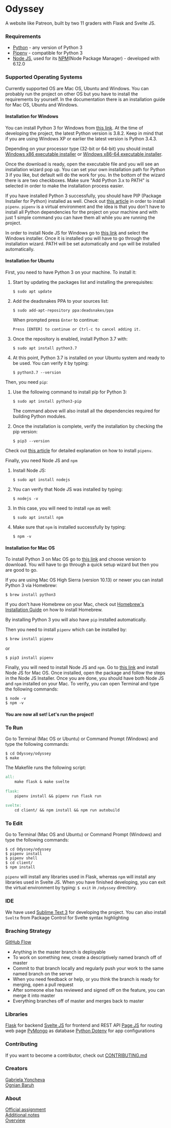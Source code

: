 # Odyssey

A website like Patreon, built by two 11 graders with Flask and Svelte JS.

### Requirements

- [Python](https://www.python.org/) - any version of Python 3
- [Pipenv](https://pipenv-fork.readthedocs.io/en/latest/) - compatible for Python 3
- [Node JS](https://nodejs.org/en/), used for its [NPM](https://www.npmjs.com/)(Node Package Manager) - developed with 6.12.0

### Supported Operating Systems
Currently supported OS are Mac OS, Ubuntu and Windows. You can probably run the project on other OS but you have to install the requirements by yourself. In the documentation there is an installation guide for Mac OS, Ubuntu and Windows.

#### Installation for Windows

You can install Python 3 for Windows from [this link](https://www.python.org/downloads/windows/). At the time of developing the project, the latest Python version is 3.8.2. Keep in mind that if you are using Windows XP or earlier the latest version is Python 3.4.3. 

Depending on your processor type (32-bit or 64-bit) you should install [Windows x86 executable installer](https://www.python.org/ftp/python/3.7.7/python-3.7.7.exe) or [Windows x86-64 executable installer](https://www.python.org/ftp/python/3.7.7/python-3.7.7-amd64.exe). 

Once the download is ready, open the executable file and you will see an installation wizard pop up. You can set your own installation path for Python 3 if you like, but default will do the work for you. In the bottom of the wizard there is are two checkboxes. Make sure "Add Python 3.x to PATH" is selected in order to make the installation process easier. 

If you have installed Python 3 successfully, you should have PIP (Package Installer for Python) installed as well. Check out [this article](https://medium.com/@mahmudahsan/how-to-use-python-pipenv-in-mac-and-windows-1c6dc87b403e) in order to install `pipenv`. `pipenv` is a virtual environment and the idea is that you don't have to install all Python dependencies for the project on your machine and with just 1 simple command you can have them all while you are running the project.

In order to install Node JS for Windows go to [this link](https://nodejs.org/en/download/) and select the Windows installer. Once it is installed you will have to go through the installation wizard. PATH will be set automatically and `npm` will be installed automatically.

#### Installation for Ubuntu

First, you need to have Python 3 on your machine. To install it:

1.  Start by updating the packages list and installing the prerequisites:
    ```
    $ sudo apt update
    ```
2.  Add the deadsnakes PPA to your sources list:
    ```
    $ sudo add-apt-repository ppa:deadsnakes/ppa
    ```
    When prompted press  `Enter`  to continue:
    ```output
    Press [ENTER] to continue or Ctrl-c to cancel adding it.
    ```
3.  Once the repository is enabled, install Python 3.7 with:
    ```
    $ sudo apt install python3.7
    ```
4.  At this point, Python 3.7 is installed on your Ubuntu system and ready to be used. You can verify it by typing:
    ```
    $ python3.7 --version
    ```
Then, you need `pip`:
1.  Use the following command to install pip for Python 3:
    ```
    $ sudo apt install python3-pip
    ```
    The command above will also install all the dependencies required for building Python modules.
    
2.  Once the installation is complete, verify the installation by checking the pip version:
    ```
    $ pip3 --version
    ```

Check out [this article](https://gist.github.com/kogcyc/07c3e5d1f427c9fa6b99044d81f8ee82) for detailed explanation on how to install `pipenv`.

Finally, you need Node JS and `npm`
1. Install Node JS:
    ```
    $ sudo apt install nodejs
    ```
2. You can verify that Node JS was installed by typing:
    ```
    $ nodejs -v
    ``` 
3. In this case, you will need to install `npm` as well:
    ```
    $ sudo apt install npm
    ```
4. Make sure that `npm` is installed successfully by typing:
    ```
    $ npm -v
    ```

#### Installation for Mac OS

To install Python 3 on Mac OS go to [this link](https://www.python.org/downloads/mac-osx/) and choose version to download. You will have to go through a quick setup wizard but then you are good to go.

If you are using Mac OS High Sierra (version 10.13) or newer you can install Python 3 via Homebrew:
```
$ brew install python3
```
If you don't have Homebrew on your Mac, check out [Homebrew's Installation Guide](https://docs.brew.sh/Installation) on how to install Homebrew.

By installing Python 3 you will also have `pip` installed automatically.

Then you need to install `pipenv` which can be installed by:
```
$ brew install pipenv
```
 or
```
$ pip3 install pipenv
```

Finally, you will need to install Node JS and `npm`. Go to [this link](https://nodejs.org/en/download/) and install Node JS for Mac OS. Once installed, open the package and follow the steps in the Node JS Installer. Once you are done, you should have both Node JS and `npm` installed on your Mac.
To verify, you can open Terminal and type the following commands:
```
$ node -v
$ npm -v
```

#### You are now all set! Let's run the project! 

### To Run

Go to Terminal (Mac OS or Ubuntu) or Command Prompt (Windows) and type the following commands:
```
$ cd Odyssey/odyssey
$ make
```
The Makefile runs the following script:
```makefile
all:
    make flask & make svelte
    
flask:
    pipenv install && pipenv run flask run
    
svelte:
    cd client/ && npm install && npm run autobuild
```

### To Edit

Go to Terminal (Mac OS and Ubuntu) or Command Prompt (Windows) and type the following commands:
```
$ cd Odyssey/odyssey
$ pipenv install
$ pipenv shell
$ cd client/
$ npm install
```
`pipenv` will install any libraries used in Flask, whereas `npm` will install any libraries used in Svelte JS.
When you have finished developing, you can exit the virtual environment by typing:
`$ exit` in `/odyssey` directory.

### IDE

We have used [Sublime Text 3](https://www.sublimetext.com/3) for developing the project. You can also install `Svelte` from Package Control for Svelte syntax highlighting


### Braching Strategy

[GitHub Flow](https://githubflow.github.io/)

- Anything in the master branch is deployable
- To work on something new, create a descriptively named branch off of master
- Commit to that branch locally and regularly push your work to the same named branch on the server
- When you need feedback or help, or you think the branch is ready for merging, open a pull request
- After someone else has reviewed and signed off on the feature, you can merge it into master
- Everything branches off of master and merges back to master

### Libraries

[Flask](https://flask.palletsprojects.com/en/1.1.x/) for backend
[Svelte JS](https://svelte.dev/) for frontend and REST API
[Page JS](https://visionmedia.github.io/page.js/) for routing web page
[PyMongo](https://api.mongodb.com/python/current/tutorial.html) as database
[Python Dotenv](https://pypi.org/project/python-dotenv/) for app configurations

### Contributing

If you want to become a contributor, check out [CONTRIBUTING.md](https://github.com/ogi02/Odyssey/blob/master/CONTRIBUTING.md)

### Creators

[Gabriela Yoncheva](https://github.com/GabrielaY) \
[Ognian Baruh](https://github.com/ogi02)

### About

[Official assignment](https://docs.google.com/document/d/1fe4PTeQvuJQCtzLAepiWgYKQRrgO0HffOD3cP5iOwkI/edit?usp=sharing) \
[Additional notes](https://docs.google.com/document/d/1MGU3UjkklhmtIZYOXibMGOLQSNI5sJdpi29l_KBRsfU/edit) \
[Overview](https://docs.google.com/spreadsheets/d/19rgsBmh61TQRARmx8KPktfGFi1IK6kYtLRE6ENJNaMM/edit#gid=0)